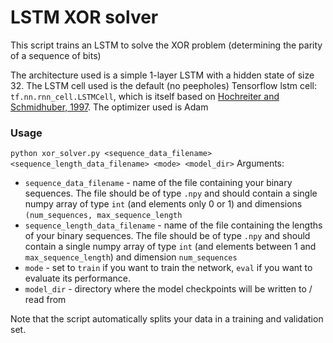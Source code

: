 # LSTM XOR solver
This script trains an LSTM to solve the XOR problem (determining the parity of a sequence of bits)

The architecture used is a simple 1-layer LSTM with a hidden state of size 32. The LSTM cell used is the default (no peepholes) Tensorflow lstm cell: `tf.nn.rnn_cell.LSTMCell`, which is itself based on [Hochreiter and Schmidhuber, 1997][1]. The optimizer used is Adam

### Usage
`python xor_solver.py <sequence_data_filename> <sequence_length_data_filename> <mode> <model_dir>`
Arguments:

* `sequence_data_filename` - name of the file containing your binary sequences. The file should be of type `.npy` and should contain a single numpy array of type `int` (and elements only 0 or 1) and dimensions `(num_sequences, max_sequence_length`
* `sequence_length_data_filename` - name of the file containing the lengths of your binary sequences. The file should be of type `.npy` and should contain a single numpy array of type `int` (and elements between 1 and `max_sequence_length`) and dimension `num_sequences`
* `mode` - set to `train` if you want to train the network, `eval` if you want to evaluate its performance.
* `model_dir` - directory where the model checkpoints will be written to / read from

Note that the script automatically splits your data in a training and validation set.

[1]: http://www.bioinf.jku.at/publications/older/2604.pdf
